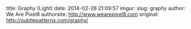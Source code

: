 title: Graphy (Light)
date: 2014-02-28 21:09:57
imgur: 
slug: graphy
author: We Are Pixel8
authorsite: http://www.wearepixel8.com
original: http://subtlepatterns.com/graphy/
